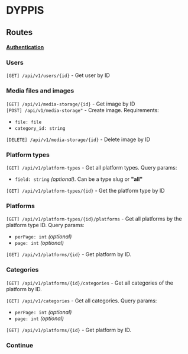 # DYPPIS

## Routes

#### [Authentication](https://github.com/D0NIFF/DYPPIS-backend/tree/main/docs/routes_authentication.md)

### Users
`[GET] /api/v1/users/{id}` - Get user by ID <br>

### Media files and images
`[GET] /api/v1/media-storage/{id}` - Get image by ID <br>
`[POST] /api/v1/media-storage"` - Create image. Requirements:  
- `file: file`
- `category_id: string`

`[DELETE] /api/v1/media-storage/{id}` - Delete image by ID <br>

### Platform types
`[GET] /api/v1/platform-types` - Get all platform types. Query params:
- `field: string` _(optional)_. Can be a type slug or **"all"**

`[GET] /api/v1/platform-types/{id}` - Get the platform type by ID <br>

### Platforms
`[GET] /api/v1/platform-types/{id}/platforms` - Get all platforms by the platform type ID. Query params:
- `perPage: int` _(optional)_
- `page: int` _(optional)_

`[GET] /api/v1/platforms/{id}` - Get platform by ID.

### Categories
`[GET] /api/v1/platforms/{id}/categories` - Get all categories of the platform by ID.

`[GET] /api/v1/categories` - Get all categories. Query params:
- `perPage: int` _(optional)_
- `page: int` _(optional)_


`[GET] /api/v1/platforms/{id}` - Get platform by ID.

### Continue
